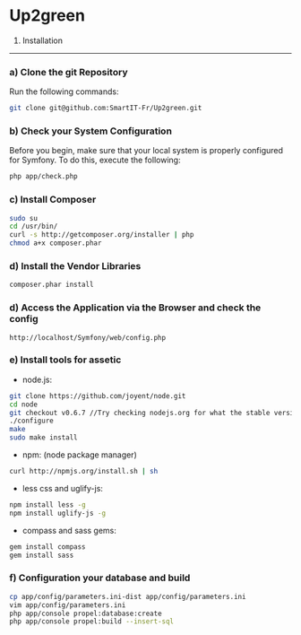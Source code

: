 Up2green
========

1) Installation
--------------------------------

### a) Clone the git Repository

Run the following commands:

``` bash
git clone git@github.com:SmartIT-Fr/Up2green.git
```

### b) Check your System Configuration

Before you begin, make sure that your local system is properly configured
for Symfony. To do this, execute the following:

``` bash
php app/check.php
```

### c) Install Composer

``` bash
sudo su
cd /usr/bin/
curl -s http://getcomposer.org/installer | php
chmod a+x composer.phar
```


### d) Install the Vendor Libraries

``` bash
composer.phar install
```

### d) Access the Application via the Browser and check the config

    http://localhost/Symfony/web/config.php

### e) Install tools for assetic

 - node.js:

``` bash
git clone https://github.com/joyent/node.git
cd node
git checkout v0.6.7 //Try checking nodejs.org for what the stable version is
./configure
make
sudo make install
```

 - npm: (node package manager) 
 
``` bash
curl http://npmjs.org/install.sh | sh
```

 - less css and uglify-js:

``` bash
npm install less -g
npm install uglify-js -g
```

 - compass and sass gems:

``` bash
gem install compass
gem install sass
```

### f) Configuration your database and build

``` bash
cp app/config/parameters.ini-dist app/config/parameters.ini
vim app/config/parameters.ini
php app/console propel:database:create
php app/console propel:build --insert-sql
```